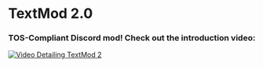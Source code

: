 # TextMod 2.0
### TOS-Compliant Discord mod! Check out the introduction video:

[![Video Detailing TextMod 2](https://img.youtube.com/vi/8iF4qyqTUhU/0.jpg)](https://www.youtube.com/watch?v=8iF4qyqTUhU)
